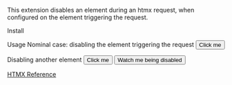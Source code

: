 This extension disables an element during an htmx request, when configured on the element triggering the request.

Install
<script src="https://unpkg.com/htmx.org/dist/ext/disable-element.js"></script>

Usage
Nominal case: disabling the element triggering the request
<button hx-get="/whatever" hx-ext="disable-element" hx-disable-element="self">Click me</button>

Disabling another element
<button hx-get="/whatever" hx-ext="disable-element" hx-disable-element="#to-disable">Click me</button>
<button id="to-disable">Watch me being disabled</button>

[HTMX Reference](https://htmx.org/extensions/disable-element/)
